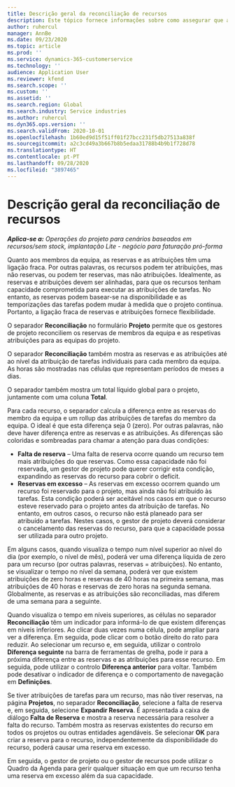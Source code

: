```yaml
---
title: Descrição geral da reconciliação de recursos
description: Este tópico fornece informações sobre como assegurar que as reservas de recursos e as atribuições aos projetos estão alinhadas.
author: ruhercul
manager: AnnBe
ms.date: 09/23/2020
ms.topic: article
ms.prod: ''
ms.service: dynamics-365-customerservice
ms.technology: ''
audience: Application User
ms.reviewer: kfend
ms.search.scope: ''
ms.custom: ''
ms.assetid: ''
ms.search.region: Global
ms.search.industry: Service industries
ms.author: ruhercul
ms.dyn365.ops.version: ''
ms.search.validFrom: 2020-10-01
ms.openlocfilehash: 1b60ed9d15f51ff01f27bcc231f5db27513a838f
ms.sourcegitcommit: a2c3cd49a3b667b8b5edaa31788b4b9b1f728d78
ms.translationtype: HT
ms.contentlocale: pt-PT
ms.lasthandoff: 09/28/2020
ms.locfileid: "3897465"
---
```

# <a name="resource-reconciliation-overview"></a>Descrição geral da reconciliação de recursos

_**Aplica-se a:** Operações do projeto para cenários baseados em recursos/sem stock, implantação Lite - negócio para faturação pró-forma_

Quanto aos membros da equipa, as reservas e as atribuições têm uma ligação fraca. Por outras palavras, os recursos podem ter atribuições, mas não reservas, ou podem ter reservas, mas não atribuições. Idealmente, as reservas e atribuições devem ser alinhadas, para que os recursos tenham capacidade comprometida para executar as atribuições de tarefas. No entanto, as reservas podem basear-se na disponibilidade e as temporizações das tarefas podem mudar à medida que o projeto continua. Portanto, a ligação fraca de reservas e atribuições fornece flexibilidade.

O separador **Reconciliação** no formulário **Projeto** permite que os gestores de projeto reconciliem os reservas de membros da equipa e as respetivas atribuições para as equipas do projeto.

O separador **Reconciliação** também mostra as reservas e as atribuições até ao nível da atribuição de tarefas individuais para cada membro da equipa. As horas são mostradas nas células que representam períodos de meses a dias.

O separador também mostra um total líquido global para o projeto, juntamente com uma coluna **Total**.

Para cada recurso, o separador calcula a diferença entre as reservas do membro da equipa e um rollup das atribuições de tarefas do membro da equipa. O ideal é que esta diferença seja 0 (zero). Por outras palavras, não deve haver diferença entre as reservas e as atribuições. As diferenças são coloridas e sombreadas para chamar a atenção para duas condições:

- **Falta de reserva** – Uma falta de reserva ocorre quando um recurso tem mais atribuições do que reservas. Como essa capacidade não foi reservada, um gestor de projeto pode querer corrigir esta condição, expandindo as reservas do recurso para cobrir o deficit.
- **Reservas em excesso** – As reservas em excesso ocorrem quando um recurso foi reservado para o projeto, mas ainda não foi atribuído às tarefas. Esta condição poderá ser aceitável nos casos em que o recurso esteve reservado para o projeto antes da atribuição de tarefas. No entanto, em outros casos, o recurso não está planeado para ser atribuído a tarefas. Nestes casos, o gestor de projeto deverá considerar o cancelamento das reservas do recurso, para que a capacidade possa ser utilizada para outro projeto.

Em alguns casos, quando visualiza o tempo num nível superior ao nível do dia (por exemplo, o nível de mês), poderá ver uma diferença líquida de zero para um recurso (por outras palavras, reservas = atribuições). No entanto, se visualizar o tempo no nível da semana, poderá ver que existem atribuições de zero horas e reservas de 40 horas na primeira semana, mas atribuições de 40 horas e reservas de zero horas na segunda semana. Globalmente, as reservas e as atribuições são reconciliadas, mas diferem de uma semana para a seguinte.

Quando visualiza o tempo em níveis superiores, as células no separador **Reconciliação** têm um indicador para informá-lo de que existem diferenças em níveis inferiores. Ao clicar duas vezes numa célula, pode ampliar para ver a diferença. Em seguida, pode clicar com o botão direito do rato para reduzir. Ao selecionar um recurso e, em seguida, utilizar o controlo **Diferença seguinte** na barra de ferramentas de grelha, pode ir para a próxima diferença entre as reservas e as atribuições para esse recurso. Em seguida, pode utilizar o controlo **Diferença anterior** para voltar. Também pode desativar o indicador de diferença e o comportamento de navegação em **Definições**.


Se tiver atribuições de tarefas para um recurso, mas não tiver reservas, na página **Projetos**, no separador **Reconciliação**, selecione a falta de reserva e, em seguida, selecione **Expandir Reserva**. É apresentada a caixa de diálogo **Falta de Reserva** e mostra a reserva necessária para resolver a falta do recurso. Também mostra as reservas existentes do recurso em todos os projetos ou outras entidades agendáveis. Se selecionar **OK** para criar a reserva para o recurso, independentemente da disponibilidade do recurso, poderá causar uma reserva em excesso.

Em seguida, o gestor de projeto ou o gestor de recursos pode utilizar o Quadro da Agenda para gerir qualquer situação em que um recurso tenha uma reserva em excesso além da sua capacidade.

